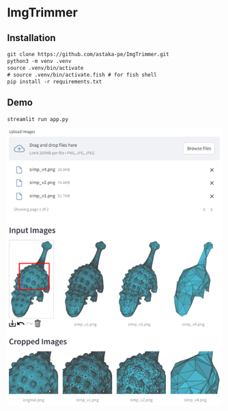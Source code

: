 # ImgTrimmer

## Installation

```
git clone https://github.com/astaka-pe/ImgTrimmer.git
python3 -m venv .venv
source .venv/bin/activate
# source .venv/bin/activate.fish # for fish shell
pip install -r requirements.txt
```

## Demo

```
streamlit run app.py
```

![Image](docs/demo.png)